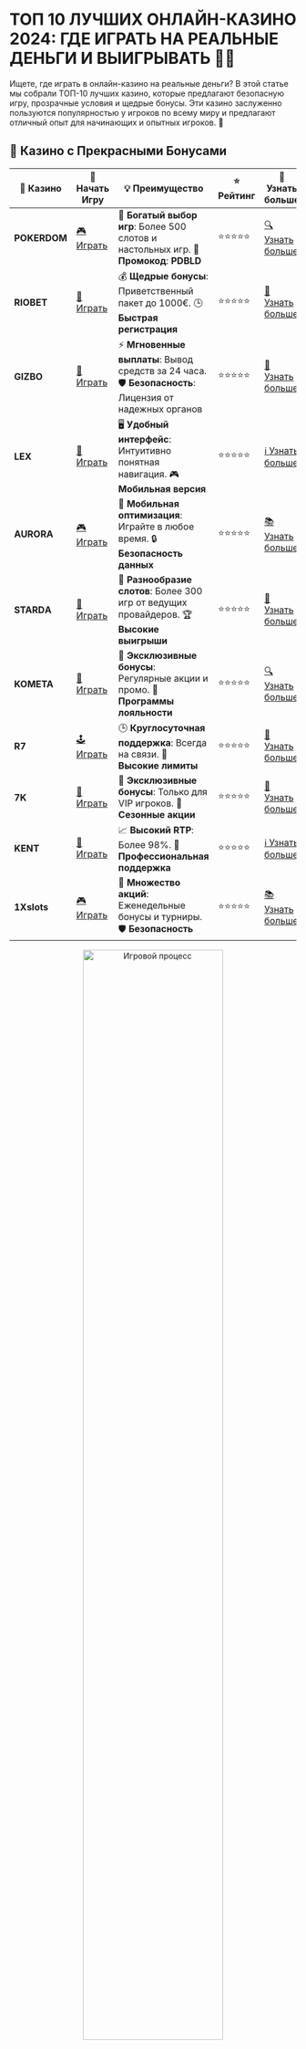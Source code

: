 # ТОП 10 ЛУЧШИХ ОНЛАЙН-КАЗИНО 2024: ГДЕ ИГРАТЬ НА РЕАЛЬНЫЕ ДЕНЬГИ И ВЫИГРЫВАТЬ 💸🎰

Ищете, где играть в онлайн-казино на реальные деньги? В этой статье мы собрали ТОП-10 лучших казино, которые предлагают безопасную игру, прозрачные условия и щедрые бонусы. Эти казино заслуженно пользуются популярностью у игроков по всему миру и предлагают отличный опыт для начинающих и опытных игроков. 🚀

## 🌟 Казино с Прекрасными Бонусами

| 🎲 **Казино** | 🔗 **Начать Игру** | 💡 **Преимущество** | ⭐ **Рейтинг** | 🔗 **Узнать больше** |
|--------------|---------------------|---------------------|----------------|----------------------|
| **POKERDOM**  | [🎮 Играть](https://brandplay.link/4k77v2yx) | 🎉 **Богатый выбор игр**: Более 500 слотов и настольных игр. 🎁 **Промокод**: **PDBLD** | ⭐⭐⭐⭐⭐ | [🔍 Узнать больше](https://brandplay.link/4k77v2yx) |
| **RIOBET**    | [🎰 Играть](https://brandplay.link/7xBLTPyj) | 💰 **Щедрые бонусы**: Приветственный пакет до 1000€. 🕒 **Быстрая регистрация** | ⭐⭐⭐⭐⭐ | [📖 Узнать больше](https://brandplay.link/7xBLTPyj) |
| **GIZBO**     | [🎲 Играть](https://brandplay.link/bprXw4YV) | ⚡ **Мгновенные выплаты**: Вывод средств за 24 часа. 🛡️ **Безопасность**: Лицензия от надежных органов | ⭐⭐⭐⭐⭐ | [📝 Узнать больше](https://brandplay.link/bprXw4YV) |
| **LEX**       | [🤑 Играть](https://brandplay.link/zW4hdDFV) | 🖥️ **Удобный интерфейс**: Интуитивно понятная навигация. 🎮 **Мобильная версия** | ⭐⭐⭐⭐⭐ | [ℹ️ Узнать больше](https://brandplay.link/zW4hdDFV) |
| **AURORA**    | [🎮 Играть](https://10trafic-stat2.com/click/668546556bcc6313411604bd/6766/13032/subaccount) | 📱 **Мобильная оптимизация**: Играйте в любое время. 🔒 **Безопасность данных** | ⭐⭐⭐⭐⭐ | [📚 Узнать больше](https://10trafic-stat2.com/click/668546556bcc6313411604bd/6766/13032/subaccount) |
| **STARDА**    | [🎯 Играть](https://brandplay.link/fB7xwRFL) | 🎰 **Разнообразие слотов**: Более 300 игр от ведущих провайдеров. 🏆 **Высокие выигрыши** | ⭐⭐⭐⭐⭐ | [🔎 Узнать больше](https://brandplay.link/fB7xwRFL) |
| **KOMETA**    | [🎰 Играть](https://brandplay.link/8ZymQJV8) | 🎁 **Эксклюзивные бонусы**: Регулярные акции и промо. 🔄 **Программы лояльности** | ⭐⭐⭐⭐⭐ | [🔍 Узнать больше](https://brandplay.link/8ZymQJV8) |
| **R7**        | [🕹️ Играть](https://brandplay.link/bMd3Yjsw) | 🕒 **Круглосуточная поддержка**: Всегда на связи. 💸 **Высокие лимиты** | ⭐⭐⭐⭐⭐ | [📖 Узнать больше](https://brandplay.link/bMd3Yjsw) |
| **7K**        | [🎲 Играть](https://brandplay.link/BvQyFShp) | 🌟 **Эксклюзивные бонусы**: Только для VIP игроков. 🎉 **Сезонные акции** | ⭐⭐⭐⭐⭐ | [📝 Узнать больше](https://brandplay.link/BvQyFShp) |
| **KENT**      | [🤑 Играть](https://brandplay.link/Fv2WP3js) | 📈 **Высокий RTP**: Более 98%. 💼 **Профессиональная поддержка** | ⭐⭐⭐⭐⭐ | [ℹ️ Узнать больше](https://brandplay.link/Fv2WP3js) |
| **1Xslots**   | [🎮 Играть](https://brandplay.link/hSB1khtr) | 🎉 **Множество акций**: Еженедельные бонусы и турниры. 🛡️ **Безопасность** | ⭐⭐⭐⭐⭐ | [📚 Узнать больше](https://brandplay.link/hSB1khtr) |

<div align="center"> <img src="https://i.pinimg.com/originals/1d/b3/25/1db325483acbe642c6d4e6fdd73a4988.gif" alt="Игровой процесс" width="70%"> </div>
---

## 🚀 Быстрые Выигрыши и Поддержка

| 🎲 **Казино** | 🔗 **Начать Игру** | 💡 **Преимущество** | ⭐ **Рейтинг** | 🔗 **Узнать больше** |
|--------------|---------------------|---------------------|----------------|----------------------|
| **GAMA**      | [🎯 Играть](https://brandplay.link/j6NMKsDz) | 🔍 **Интуитивный интерфейс**: Легкость использования. 🏅 **Престижные турниры** | ⭐⭐⭐⭐☆ | [🔎 Узнать больше](https://brandplay.link/j6NMKsDz) |
| **ONION**     | [🎰 Играть](https://brandplay.link/zBGRVpQ9) | 🤑 **Низкие ставки**: Идеально для начинающих. 🔄 **Быстрые выводы** | ⭐⭐⭐⭐☆ | [🔍 Узнать больше](https://brandplay.link/zBGRVpQ9) |
| **ЧЕМПИОН**   | [🕹️ Играть](https://temon-gter.cfd/go/lRq?p80412p304504pcc44t17455) | 🏅 **Лояльная программа**: Награды за активность. 🎁 **Ежемесячные бонусы** | ⭐⭐⭐⭐☆ | [📖 Узнать больше](https://temon-gter.cfd/go/lRq?p80412p304504pcc44t17455) |
| **VAVADA**    | [🎲 Играть](https://vavadapartner.pro/?promo=ea5c9275-6854-4505-94fc-95ab18221945-linkb2) | 🚀 **Быстрая регистрация**: Начните играть мгновенно. 🔐 **Безопасные транзакции** | ⭐⭐⭐⭐☆ | [📝 Узнать больше](https://vavadapartner.pro/?promo=ea5c9275-6854-4505-94fc-95ab18221945-linkb2) |
| **FRIENDS**   | [🤑 Играть](https://gofriends.kim/linkb2) | 🤝 **Социальные игры**: Играйте с друзьями. 🌐 **Мультиплатформенность** | ⭐⭐⭐⭐☆ | [ℹ️ Узнать больше](https://gofriends.kim/linkb2) |
| **1WIN**      | [🎮 Играть](https://brandplay.link/smXVpBbG) | 🏆 **Спортивные ставки**: Широкий выбор видов спорта. 💵 **Высокие коэффициенты** | ⭐⭐⭐⭐☆ | [📚 Узнать больше](https://brandplay.link/smXVpBbG) |
| **DRIP**      | [🎯 Играть](https://drp-ircp01.com/c07e6a3db) | 🌐 **Инновационные игры**: Новейшие игровые технологии. 🛡️ **Высокая безопасность** | ⭐⭐⭐⭐☆ | [🔎 Узнать больше](https://drp-ircp01.com/c07e6a3db) |
| **JOYCASINO** | [🎰 Играть](https://rpc30.call2me.pro/?/ru/registration?apkpop=0&partner=p24970p3291217pc98f) | 🎁 **Приятные бонусы**: Ежедневные акции и подарки. 🕹️ **Разнообразие игр** | ⭐⭐⭐⭐☆ | [🔍 Узнать больше](https://rpc30.call2me.pro/?/ru/registration?apkpop=0&partner=p24970p3291217pc98f) |
| **PLAYFORTUNA** | [🎮 Играть](https://fortunapromo.net/alt/playfortuna/registration?0dc4a9362a71feb7e3f165fb8e766f70) | 🎉 **Регулярные акции**: Бонусы, фриспины и многое другое. 🏅 **Турниры** | ⭐⭐⭐⭐☆ | [📚 Узнать больше](https://fortunapromo.net/alt/playfortuna/registration?0dc4a9362a71feb7e3f165fb8e766f70) |
| **SYKAA**     | [🤑 Играть](https://s-two-way.com/?source=linkb2&pid=30697) | 💸 **Доступные ставки**: Идеально для новичков. 🎁 **Щедрые бонусы** | ⭐⭐⭐⭐☆ | [🔍 Узнать больше](https://s-two-way.com/?source=linkb2&pid=30697) |

<div align="center"> <img src="https://i.pinimg.com/originals/1d/b3/25/1db325483acbe642c6d4e6fdd73a4988.gif" alt="Игровой процесс" width="70%"> </div>


![Лучшие онлайн-казино](https://i.pinimg.com/originals/a9/29/6e/a9296ea1cf6a7c20a985e593451f0323.png)

## 1. ПОКЕРДОМ: ИГРАЙ С УДОВОЛЬСТВИЕМ И ПОЛУЧАЙ ВЫИГРЫШИ 💎

Pokerdom — это одно из лучших онлайн-казино, которое предлагает широкий выбор игр, честные выплаты и бонусы для новых игроков. Казино имеет лицензию и гарантирует прозрачность всех транзакций.

### Особенности:
- Лицензия и проверенные игры.
- Простая регистрация и быстрые выводы.
- Привлекательные бонусы и акции для новичков.

## 2. РИОБЕТ: НАДЕЖНОСТЬ И ПРИВЛЕКАТЕЛЬНЫЕ УСЛОВИЯ 🏅

Riobet — это казино с отличной репутацией и безопасными условиями для игры. В нем представлено множество популярных слотов и настольных игр, а также доступно множество способов пополнения счета и вывода средств.

### Особенности:
- Лицензия на азартные игры.
- Щедрые бонусы для новичков и постоянных игроков.
- Быстрые выплаты и разнообразие игр.

## 3. АУРОРА КАЗИНО: БОЛЬШОЙ ВЫБОР ИГР И БОНУСОВ 🌟

Aurora Casino — это современная платформа с надежной репутацией. Казино предлагает отличные условия для игры на реальные деньги, а также множество бонусных предложений, которые делают игру еще более увлекательной.

### Особенности:
- Лицензированное казино.
- Прозрачные выплаты.
- Множество бонусов и акций.

## 4. КОМЕТА КАЗИНО: ИГРАЙ НА СОВРЕМЕННОМ ПОРОЖНЕЙ И УДОБНО 🚀

Kometa Casino — это новое, но уже популярное казино, которое предлагает прозрачные условия для игроков. Казино имеет лицензию и работает с лучшими провайдерами игр, обеспечивая отличное качество и безопасность.

### Особенности:
- Лицензия на проведение азартных игр.
- Привлекательные бонусы и акции.
- Простой и удобный интерфейс.

## 5. 7К КАЗИНО: ПРЕМИУМ-ИГРА С ОТЛИЧНЫМИ БОНУСАМИ ⭐

7K Casino предлагает игрокам надежные и безопасные условия для игры. Казино славится своим качественным сервисом и большим выбором игр, включая слоты, покер и рулетку.

### Особенности:
- Лицензия и сертифицированные игры.
- Высокий уровень обслуживания клиентов.
- Бонусы на депозит и бесплатные спины.

## 6. 1X SLOTS: ОГРОМНЫЙ ВЫБОР ИГР ДЛЯ ЛЮБИТЕЛЕЙ СЛОТОВ 🎰

1X Slots — это популярная платформа для игры на деньги с огромным выбором слотов и настольных игр. Казино имеет лицензию и предлагает игрокам бонусы на регистрацию и депозиты.

### Особенности:
- Множество игр и слотов от лучших провайдеров.
- Лицензированное казино с прозрачными выплатами.
- Удобные способы пополнения счета и вывода средств.

## 7. ГАМА КАЗИНО: ПЕРЕДОВЫЕ ТЕХНОЛОГИИ И БОЛЬШИЕ ВЫИГРЫШИ 🎲

Gama Casino — это онлайн-казино, которое ставит безопасность и удобство игроков на первое место. Здесь вы найдете широкий выбор игр, быстрые выплаты и бонусы для новичков.

### Особенности:
- Лицензия на азартные игры.
- Простой интерфейс и мобильная версия.
- Доступные способы пополнения счета.

## 8. ВАВАДА КАЗИНО: ПРОЗРАЧНОСТЬ И ВЫСОКИЕ ШАНСЫ НА ВЫИГРЫШ 💰

Vavada Casino привлекает игроков своим качественным сервисом, большим выбором игр и выгодными бонусами. Казино регулярно проводит акции, которые помогут вам увеличить шансы на выигрыш.

### Особенности:
- Лицензия на азартные игры.
- Быстрая регистрация и простая навигация.
- Бонусы и акции для постоянных игроков.

## 9. ДРИП КАЗИНО: НАДЕЖНОСТЬ И ПРОЗРАЧНОСТЬ ИГР 💎

Drip Casino — это современная платформа с множеством игровых автоматов и настольных игр. Казино гарантирует честность и безопасность, предлагая лучшие условия для игры на деньги.

### Особенности:
- Лицензированное казино с сертифицированными играми.
- Быстрые и безопасные выводы средств.
- Щедрые бонусы и акционные предложения.

## 10. РОКС КАЗИНО: УДОБСТВО И ЛЕГКОСТЬ ИГРЫ ⭐

Rox Casino — это онлайн-казино, которое привлекает игроков своим удобным интерфейсом и качественным выбором игр. Казино предлагает щедрые бонусы и акции для своих пользователей, а также гарантирует безопасность всех транзакций.

### Особенности:
- Лицензия и высокие коэффициенты выплат.
- Множество слотов и настольных игр.
- Простота регистрации и вывода средств.

## Заключение: Как выбрать лучшее онлайн-казино для игры на реальные деньги?

Выбор лучшего онлайн-казино для игры на реальные деньги требует внимательности и анализа. Важно выбирать платформы с лицензией, отличной репутацией и разнообразием игр. Все казино из нашего ТОП-10 предлагают прозрачные условия для игроков, бонусы и надежную защиту данных.

🎲 **Совет:** Помните, что азартные игры должны приносить удовольствие, а не становиться источником стресса. Играйте ответственно и с умом!

🎉 **Удачи вам за игровыми столами! Пусть каждый спин будет удачным!** 🍀

